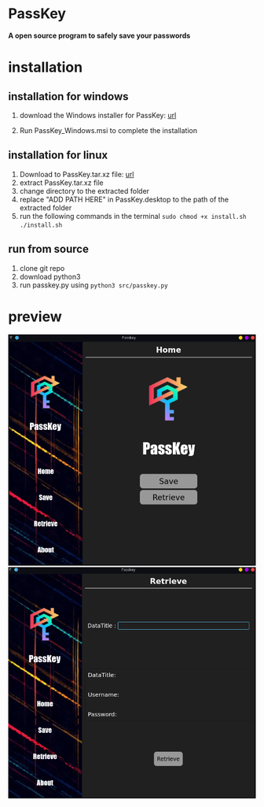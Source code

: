 # PassKey
**A open source program to safely save your passwords**
<!--<img align="right" width="100" height="100" src="https://github.com/LalitCreations/PassKey/blob/master/resources/passkey%20logo.png">-->

# installation
## installation for windows
1. download the Windows installer for PassKey: [url](https://github.com/LalitCreations/PassKey/raw/master/PassKey_Windows.msi) 

2. Run PassKey_Windows.msi to complete the installation

## installation for linux
1. Download to PassKey.tar.xz file: [url](https://github.com/LalitCreations/PassKey/blob/master/PassKey.tar.xz)
2. extract PassKey.tar.xz file
3. change directory to the extracted folder
4. replace "ADD PATH HERE" in PassKey.desktop to the path of the extracted folder
5. run the following commands in the terminal
`sudo chmod +x install.sh`
`./install.sh`

## run from source
1. clone git repo
2. download python3
3. run passkey.py using
`python3 src/passkey.py`

# preview
![preview1](https://github.com/LalitCreations/PassKey/blob/master/resources/preview1.png)
![preview2](https://github.com/LalitCreations/PassKey/blob/master/resources/preview2.png)



